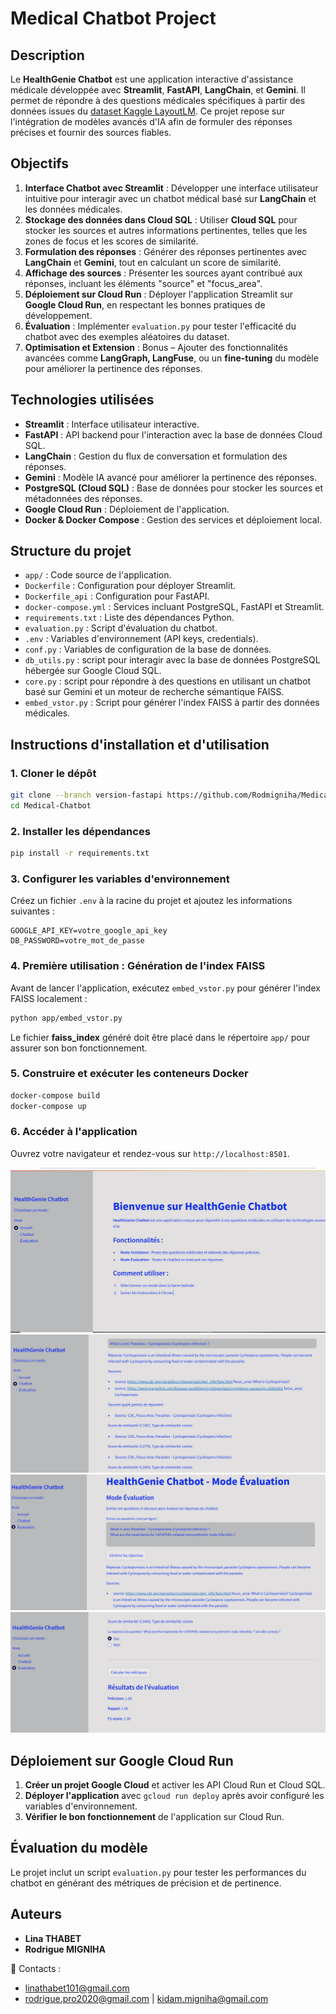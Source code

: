 # Medical Chatbot Project

## Description

Le **HealthGenie Chatbot** est une application interactive d'assistance médicale développée avec **Streamlit**, **FastAPI**, **LangChain**, et **Gemini**. Il permet de répondre à des questions médicales spécifiques à partir des données issues du [dataset Kaggle LayoutLM](https://www.kaggle.com/datasets/jpmiller/layoutlm/data). Ce projet repose sur l'intégration de modèles avancés d'IA afin de formuler des réponses précises et fournir des sources fiables.

## Objectifs

1. **Interface Chatbot avec Streamlit** : Développer une interface utilisateur intuitive pour interagir avec un chatbot médical basé sur **LangChain** et les données médicales.
2. **Stockage des données dans Cloud SQL** : Utiliser **Cloud SQL** pour stocker les sources et autres informations pertinentes, telles que les zones de focus et les scores de similarité.
3. **Formulation des réponses** : Générer des réponses pertinentes avec **LangChain** et **Gemini**, tout en calculant un score de similarité.
4. **Affichage des sources** : Présenter les sources ayant contribué aux réponses, incluant les éléments "source" et "focus_area".
5. **Déploiement sur Cloud Run** : Déployer l'application Streamlit sur **Google Cloud Run**, en respectant les bonnes pratiques de développement.
6. **Évaluation** : Implémenter `evaluation.py` pour tester l'efficacité du chatbot avec des exemples aléatoires du dataset.
7. **Optimisation et Extension** : Bonus – Ajouter des fonctionnalités avancées comme **LangGraph, LangFuse**, ou un **fine-tuning** du modèle pour améliorer la pertinence des réponses.

## Technologies utilisées

- **Streamlit** : Interface utilisateur interactive.
- **FastAPI** : API backend pour l'interaction avec la base de données Cloud SQL.
- **LangChain** : Gestion du flux de conversation et formulation des réponses.
- **Gemini** : Modèle IA avancé pour améliorer la pertinence des réponses.
- **PostgreSQL (Cloud SQL)** : Base de données pour stocker les sources et métadonnées des réponses.
- **Google Cloud Run** : Déploiement de l'application.
- **Docker & Docker Compose** : Gestion des services et déploiement local.

## Structure du projet

- `app/` : Code source de l'application.
- `Dockerfile` : Configuration pour déployer Streamlit.
- `Dockerfile_api` : Configuration pour FastAPI.
- `docker-compose.yml` : Services incluant PostgreSQL, FastAPI et Streamlit.
- `requirements.txt` : Liste des dépendances Python.
- `evaluation.py` : Script d'évaluation du chatbot.
- `.env` : Variables d'environnement (API keys, credentials).
- `conf.py` : Variables de configuration de la base de données.
- `db_utils.py` : script pour interagir avec la base de données PostgreSQL hébergée sur Google Cloud SQL.
- `core.py` : script pour répondre à des questions en utilisant un chatbot basé sur Gemini et un moteur de recherche sémantique FAISS.
- `embed_vstor.py` : Script pour générer l'index FAISS à partir des données médicales.

## Instructions d'installation et d'utilisation

### 1. Cloner le dépôt

```bash
git clone --branch version-fastapi https://github.com/Rodmigniha/Medical-Chatbot.git
cd Medical-Chatbot
```

### 2. Installer les dépendances

```bash
pip install -r requirements.txt
```

### 3. Configurer les variables d'environnement

Créez un fichier `.env` à la racine du projet et ajoutez les informations suivantes :

```plaintext
GOOGLE_API_KEY=votre_google_api_key
DB_PASSWORD=votre_mot_de_passe
```

### 4. Première utilisation : Génération de l'index FAISS

Avant de lancer l'application, exécutez `embed_vstor.py` pour générer l'index FAISS localement :

```bash
python app/embed_vstor.py
```

Le fichier **faiss_index** généré doit être placé dans le répertoire `app/` pour assurer son bon fonctionnement.

### 5. Construire et exécuter les conteneurs Docker

```bash
docker-compose build
docker-compose up
```

### 6. Accéder à l'application

Ouvrez votre navigateur et rendez-vous sur `http://localhost:8501`.

![Dashboard boxplot](https://github.com/Rodmigniha/Medical-Chatbot/blob/main/data/Capture1.PNG)
![Dashboard boxplot](https://github.com/Rodmigniha/Medical-Chatbot/blob/main/data/Capture1-assistant.PNG)
![Dashboard boxplot](https://github.com/Rodmigniha/Medical-Chatbot/blob/main/data/Capture2-evaluation.PNG)
![Dashboard boxplot](https://github.com/Rodmigniha/Medical-Chatbot/blob/main/data/Capture3-evaluation.PNG)

## Déploiement sur Google Cloud Run

1. **Créer un projet Google Cloud** et activer les API Cloud Run et Cloud SQL.
2. **Déployer l'application** avec `gcloud run deploy` après avoir configuré les variables d'environnement.
3. **Vérifier le bon fonctionnement** de l'application sur Cloud Run.

## Évaluation du modèle

Le projet inclut un script `evaluation.py` pour tester les performances du chatbot en générant des métriques de précision et de pertinence.

## Auteurs

- **Lina THABET**
- **Rodrigue MIGNIHA**

📧 Contacts :
- linathabet101@gmail.com
- rodrigue.pro2020@gmail.com | kidam.migniha@gmail.com

